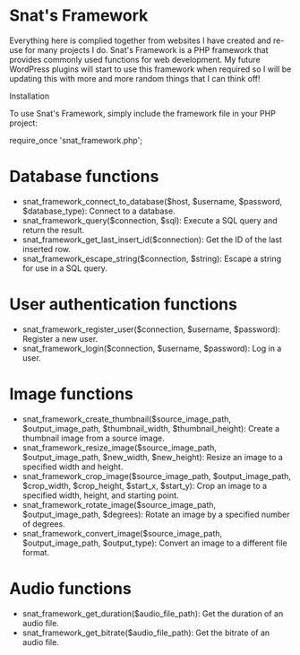 # Snat's Framework
Everything here is complied together from websites I have created and re-use for many projects I do. Snat's Framework is a PHP framework that provides commonly used functions for web development. My future WordPress plugins will start to use this framework when required so I will be updating this with more and more random things that I can think off!

Installation

To use Snat's Framework, simply include the framework file in your PHP project:

require_once 'snat_framework.php';

# Database functions #
* snat_framework_connect_to_database($host, $username, $password, $database_type): Connect to a database.
* snat_framework_query($connection, $sql): Execute a SQL query and return the result.
* snat_framework_get_last_insert_id($connection): Get the ID of the last inserted row.
* snat_framework_escape_string($connection, $string): Escape a string for use in a SQL query.

# User authentication functions #
* snat_framework_register_user($connection, $username, $password): Register a new user.
* snat_framework_login($connection, $username, $password): Log in a user.

# Image functions #
* snat_framework_create_thumbnail($source_image_path, $output_image_path, $thumbnail_width, $thumbnail_height): Create a thumbnail image from a source image.
* snat_framework_resize_image($source_image_path, $output_image_path, $new_width, $new_height): Resize an image to a specified width and height.
* snat_framework_crop_image($source_image_path, $output_image_path, $crop_width, $crop_height, $start_x, $start_y): Crop an image to a specified width, height, and starting point.
* snat_framework_rotate_image($source_image_path, $output_image_path, $degrees): Rotate an image by a specified number of degrees.
* snat_framework_convert_image($source_image_path, $output_image_path, $output_type): Convert an image to a different file format.

# Audio functions #
* snat_framework_get_duration($audio_file_path): Get the duration of an audio file.
* snat_framework_get_bitrate($audio_file_path): Get the bitrate of an audio file.
